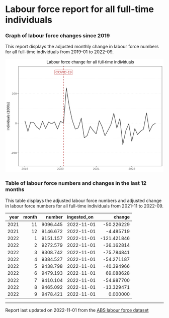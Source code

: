 Labour force report for all full-time individuals
================

### Graph of labour force changes since 2019

This report displays the adjusted monthly change in labour force numbers
for all full-time individuals from 2019-01 to 2022-09.

![](all_full-time_report_files/figure-gfm/unnamed-chunk-2-1.png)<!-- -->

### Table of labour force numbers and changes in the last 12 months

This table displays the adjusted labour force numbers and adjusted
change in labour force numbers for all full-time individuals from
2021-11 to 2022-09.

| year | month |   number | ingested_on |      change |
|-----:|------:|---------:|:------------|------------:|
| 2021 |    11 | 9096.445 | 2022-11-01  |  -50.226229 |
| 2021 |    12 | 9146.672 | 2022-11-01  |   -4.485719 |
| 2022 |     1 | 9151.157 | 2022-11-01  | -121.421846 |
| 2022 |     2 | 9272.579 | 2022-11-01  |  -36.162814 |
| 2022 |     3 | 9308.742 | 2022-11-01  |  -75.784841 |
| 2022 |     4 | 9384.527 | 2022-11-01  |  -54.271187 |
| 2022 |     5 | 9438.798 | 2022-11-01  |  -40.394966 |
| 2022 |     6 | 9479.193 | 2022-11-01  |   69.088628 |
| 2022 |     7 | 9410.104 | 2022-11-01  |  -54.987700 |
| 2022 |     8 | 9465.092 | 2022-11-01  |  -13.329471 |
| 2022 |     9 | 9478.421 | 2022-11-01  |    0.000000 |

------------------------------------------------------------------------

Report last updated on 2022-11-01 from the [ABS labour force
dataset](https://www.abs.gov.au/statistics/labour/employment-and-unemployment/labour-force-australia/latest-release)
